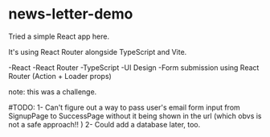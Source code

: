 # news-letter-demo

Tried a simple React app here.

It's using React Router alongside TypeScript and Vite.

-React
-React Router
-TypeScript
-UI Design
-Form submission using React Router (Action + Loader props)

note: this was a challenge.

#TODO:
1- Can't figure out a way to pass user's email form input from SignupPage to SuccessPage without it being shown in the url (which obvs is not a safe approach!! ) 
2- Could add a database later, too.

